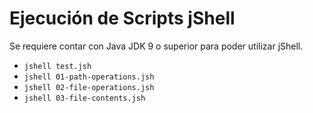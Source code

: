 Ejecución de Scripts jShell
====

Se requiere contar con Java JDK 9 o superior para poder utilizar jShell.

- `jshell test.jsh`
- `jshell 01-path-operations.jsh`
- `jshell 02-file-operations.jsh`
- `jshell 03-file-contents.jsh`
